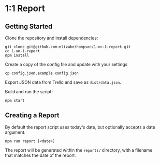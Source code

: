 # 1:1 Report

## Getting Started

Clone the repository and install dependencies:

    git clone git@github.com:elizabethompson/1-on-1-report.git
    cd 1-on-1-report
    npm install

Create a copy of the config file and update with your settings:

    cp config.json.example config.json

Export JSON data from Trello and save as `dist/data.json`.

Build and run the script:

    npm start

## Creating a Report

By default the report script uses today's date, but optionally accepts a date argument.

    npm run report [<date>]

The report will be generated within the `reports/` directory, with a filename that matches the date of the report.